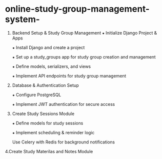 # online-study-group-management-system-
1. Backend Setup & Study Group Management
	  ⁕ Initialize Django Project & Apps
	  
	  ⁕ Install Django and create a project
	  
	  ⁕ Set up a study_groups app for study group creation and management
	  
	  ⁕ Define models, serializers, and views
	  
	  ⁕ Implement API endpoints for study group management

2. Database & Authentication Setup

	  ⁕ Configure PostgreSQL 
	  
	  ⁕ Implement JWT authentication for secure access

3. Create Study Sessions Module

	  ⁕  Define models for study sessions
	  
	  ⁕ Implement scheduling & reminder logic
	  
	  Use Celery with Redis for background notifications

4.Create Study Materilas and Notes Module

  

